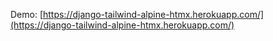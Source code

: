 Demo: [https://django-tailwind-alpine-htmx.herokuapp.com/](https://django-tailwind-alpine-htmx.herokuapp.com/)

